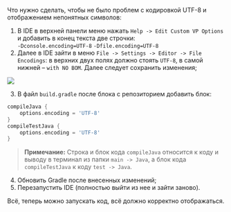 Что нужно сделать, чтобы не было проблем с кодировкой UTF-8 и отображением непонятных символов:
1. В IDE в верхней панели меню нажать `Help -> Edit Custom VP Options` и добавить в конец текста две строчки:  
`-Dconsole.encoding=UTF-8`
`-Dfile.encoding=UTF-8`
2. Далее в IDE зайти в меню `File -> Settings -> Editor -> File Encodings`:
в верхних двух полях должно стоять `UTF-8`, в самой нижней – `with NO BOM`. Далее следует сохранить изменения;

![](https://raw.githubusercontent.com/qa-guru/knowledge-base/main/img/utf8_1.jpg)

3. В файл  `build.gradle` после блока с репозиторием добавить блок:
```groovy
compileJava {
    options.encoding = 'UTF-8'
}
compileTestJava {
    options.encoding = 'UTF-8'
}
```
> **Примечание:** Строка и блок кода `compileJava` относится к коду и выводу в терминал из папки `main -> Java`, а блок кода `compileTestJava` к коду `test -> Java`. 

4. Обновить Gradle после внесенных изменений;
5. Перезапустить IDE (полностью выйти из нее и зайти заново).   

Всё, теперь можно запускать код, всё должно корректно отображаться.
